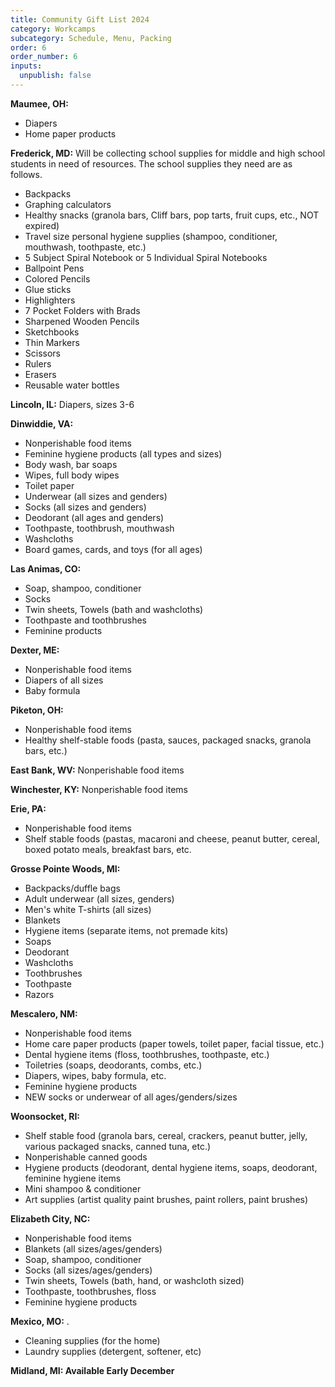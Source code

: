 ```yaml
---
title: Community Gift List 2024
category: Workcamps
subcategory: Schedule, Menu, Packing
order: 6
order_number: 6
inputs:
  unpublish: false
---
```

**Maumee, OH:**&nbsp;

* Diapers
* Home paper products

**Frederick, MD:** Will be collecting school supplies for middle and high school students in need of resources. The school supplies they need are as follows.

* Backpacks&nbsp;
* Graphing calculators
* Healthy snacks (granola bars, Cliff bars, pop tarts, fruit cups, etc., NOT expired)
* Travel size personal hygiene supplies (shampoo, conditioner, mouthwash, toothpaste, etc.)
* 5 Subject Spiral Notebook or 5 Individual Spiral Notebooks
* Ballpoint Pens
* Colored Pencils
* Glue sticks
* Highlighters
* 7 Pocket Folders with Brads
* Sharpened Wooden Pencils
* Sketchbooks
* Thin Markers
* Scissors
* Rulers
* Erasers
* Reusable water bottles

**Lincoln, IL:** Diapers, sizes 3-6

**Dinwiddie, VA:**&nbsp;

* Nonperishable food items&nbsp;
* Feminine hygiene products (all types and sizes)&nbsp;
* Body wash, bar soaps&nbsp;
* Wipes, full body wipes&nbsp;
* Toilet paper&nbsp;
* Underwear (all sizes and genders)
* Socks (all sizes and genders)
* Deodorant (all ages and genders)
* Toothpaste, toothbrush, mouthwash&nbsp;
* Washcloths&nbsp;
* Board games, cards, and toys (for all ages)&nbsp;

**Las Animas, CO:**&nbsp;

* Soap, shampoo, conditioner
* Socks
* Twin sheets, Towels (bath and washcloths)
* Toothpaste and toothbrushes
* Feminine products

**Dexter, ME:**&nbsp;

* Nonperishable food items
* Diapers of all sizes
* Baby formula

**Piketon, OH:**&nbsp;**&nbsp;**&nbsp;

* Nonperishable food items
* Healthy shelf-stable foods (pasta, sauces, packaged snacks, granola bars, etc.)

**East Bank, WV:**&nbsp;Nonperishable food items

**Winchester, KY:** Nonperishable food items

**Erie, PA:**



* Nonperishable food items
* Shelf stable foods (pastas, macaroni and cheese, peanut butter, cereal, boxed potato meals, breakfast bars, etc.

**Grosse Pointe Woods, MI:**

* Backpacks/duffle bags
* Adult underwear (all sizes, genders)
* Men's white T-shirts (all sizes)
* Blankets
* Hygiene items (separate items, not premade kits)
* Soaps
* Deodorant
* Washcloths
* Toothbrushes
* Toothpaste
* Razors

**Mescalero, NM:**&nbsp;

* Nonperishable food items
* Home care paper products (paper towels, toilet paper, facial tissue, etc.)
* Dental hygiene items (floss, toothbrushes, toothpaste, etc.)
* Toiletries (soaps, deodorants, combs, etc.)
* Diapers, wipes, baby formula, etc.
* Feminine hygiene products
* NEW socks or underwear of all ages/genders/sizes

**Woonsocket, RI:**

* Shelf stable food (granola bars, cereal, crackers, peanut butter, jelly, various packaged snacks, canned tuna, etc.)
* Nonperishable canned goods
* Hygiene products (deodorant, dental hygiene items, soaps, deodorant, feminine hygiene items
* Mini shampoo & conditioner
* Art supplies (artist quality paint brushes, paint rollers, paint brushes)

**Elizabeth City, NC:**&nbsp;

* Nonperishable food items
* Blankets (all sizes/ages/genders)
* Soap, shampoo, conditioner
* Socks (all sizes/ages/genders)
* Twin sheets, Towels (bath, hand, or washcloth sized)
* Toothpaste, toothbrushes, floss
* Feminine hygiene products

**Mexico, MO:** .

* Cleaning supplies (for the home)
* Laundry supplies (detergent, softener, etc)

**Midland, MI: Available Early December**